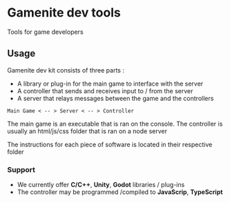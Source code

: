# Gamenite dev tools
Tools for game developers

## Usage

Gamenite dev kit consists of three parts :

- A library or plug-in for the main game to interface with the server
- A controller that sends and receives input to / from the server
- A server that relays messages between the game and the controllers

````
Main Game < -- > Server < -- > Controller 
````

The main game is an executable that is ran on the console.
The controller is usually an html/js/css folder that is ran on a node server

The instructions for each piece of software is located in their respective folder

### Support

- We currently offer **C/C++**, **Unity**, **Godot** libraries / plug-ins
- The controller may be programmed /compiled to **JavaScrip**, **TypeScript**
